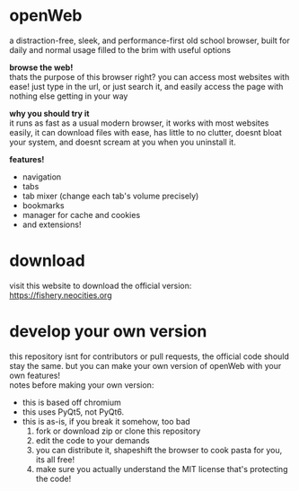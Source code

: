 # openWeb
a distraction-free, sleek, and performance-first old school browser, built for daily and normal usage filled to the brim with useful options

**browse the web!**  
thats the purpose of this browser right? you can access most websites with ease! just type in the url, or just search it, and easily access the page with nothing else getting in your way

**why you should try it**  
it runs as fast as a usual modern browser, it works with most websites easily, it can download files with ease, has little to no clutter, doesnt bloat your system, and doesnt scream at you when you uninstall it.

**features!**  
- navigation
- tabs
- tab mixer (change each tab's volume precisely)
- bookmarks
- manager for cache and cookies
- and extensions!
  
# download
visit this website to download the official version: https://fishery.neocities.org

# develop your own version
this repository isnt for contributors or pull requests, the official code should stay the same. but you can make your own version of openWeb with your own features!  
notes before making your own version:  
- this is based off chromium
- this uses PyQt5, not PyQt6.
- this is as-is, if you break it somehow, too bad
  1. fork or download zip or clone this repository
  2. edit the code to your demands
  3. you can distribute it, shapeshift the browser to cook pasta for you, its all free!
  4. make sure you actually understand the MIT license that's protecting the code!

